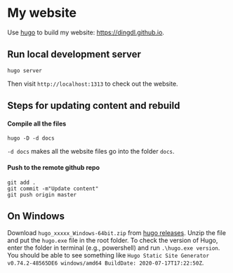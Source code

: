 # My website

Use [hugo](https://gohugo.io/) to build my website: https://dingdl.github.io.

## Run local development server
```
hugo server
```
Then visit `http://localhost:1313` to check out the website.

## Steps for updating content and rebuild
#### Compile all the files
```
hugo -D -d docs
```

`-d docs` makes all the website files go into the folder `docs`.  

#### Push to the remote github repo 
```
git add .
git commit -m"Update content"
git push origin master
```

## On Windows
Download `hugo_xxxxx_Windows-64bit.zip` from [hugo releases](https://github.com/gohugoio/hugo/releases). Unzip the file and put the `hugo.exe` file in the root folder. To check the version of Hugo, enter the folder in terminal (e.g., powershell) and run `.\hugo.exe version`. You should be able to see something like `Hugo Static Site Generator v0.74.2-48565DE6 windows/amd64 BuildDate: 2020-07-17T17:22:50Z`.

